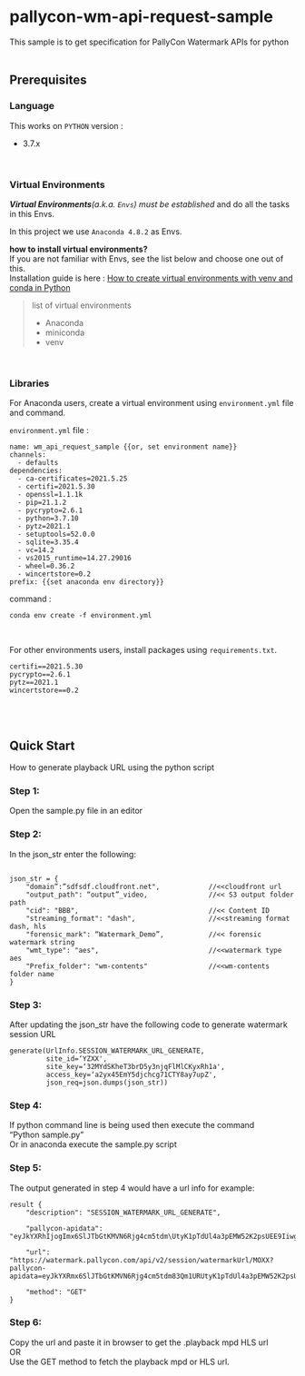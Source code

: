 # pallycon-wm-api-request-sample

This sample is to get specification for PallyCon Watermark APIs for python
<br><br>

## Prerequisites

### Language

This works on `PYTHON` version :

- 3.7.x

<br>

### Virtual Environments

_**Virtual Environments**(a.k.a. `Envs`) must be established_ and do all the tasks in this Envs.

In this project we use `Anaconda 4.8.2` as Envs.


**how to install virtual environments?**  
If you are not familiar with Envs, see the list below and choose one out of this.  
Installation guide is here : [How to create virtual environments with venv and conda in Python
](https://lynn-kwong.medium.com/how-to-create-virtual-environments-with-venv-and-conda-in-python-31814c0a8ec2)


> list of virtual environments
> - Anaconda
> - miniconda
> - venv




<br>

### Libraries

For Anaconda users, create a virtual environment using `environment.yml` file and command.

`environment.yml` file :
```text
name: wm_api_request_sample {{or, set environment name}}
channels:
  - defaults
dependencies:
  - ca-certificates=2021.5.25
  - certifi=2021.5.30
  - openssl=1.1.1k
  - pip=21.1.2
  - pycrypto=2.6.1
  - python=3.7.10
  - pytz=2021.1
  - setuptools=52.0.0
  - sqlite=3.35.4
  - vc=14.2
  - vs2015_runtime=14.27.29016
  - wheel=0.36.2
  - wincertstore=0.2
prefix: {{set anaconda env directory}}
``` 

command :
```shell script
conda env create -f environment.yml
```
<br>

For other environments users, install packages using `requirements.txt`.
```text
certifi==2021.5.30
pycrypto==2.6.1
pytz==2021.1
wincertstore==0.2
```

<br><br>



## Quick Start

How to generate playback URL using the python script


### Step 1:

Open the sample.py file in an editor



### Step 2:

In the json_str enter the following:

```text

json_str = {
    "domain”:”sdfsdf.cloudfront.net",            //<<cloudfront url
    "output_path": “output”_video,               //<< S3 output folder path
    "cid": "BBB",                                //<< Content ID
    "streaming_format": "dash",                  //<<streaming format dash, hls
    "forensic_mark": “Watermark_Demo”,           //<< forensic watermark string
    "wmt_type": "aes",                           //<<watermark type aes
    "Prefix_folder": "wm-contents"               //<<wm-contents folder name
}
```


### Step 3:

After updating the json_str have the following code to generate watermark session URL

```text
generate(UrlInfo.SESSION_WATERMARK_URL_GENERATE,
         site_id=‘YZXX',
         site_key=‘32MYdSKheT3brD5y3njqFlMlCKyxRh1a',
         access_key=‘a2yx45EmY5djchcg71CTY8ay7upZ',
         json_req=json.dumps(json_str))
```

### Step 4:

If python command line is being used then execute the command   
“Python sample.py”  
Or in anaconda execute the sample.py  script



### Step 5:

The output generated in step 4 would have a  url info for example:
```text
result {
    "description": "SESSION_WATERMARK_URL_GENERATE",

    "pallycon-apidata": "eyJkYXRhIjogImx6SlJTbGtKMVN6Rjg4cm5tdm\UtyK1pTdUl4a3pEMW52K2psUEE9IiwgInRpMDIyLTEyLTI2VDE1OjIxOjE1WiIsICJoYXNoIjogIkwzK0pCK1VzMWsrM1BDaWtMYzNETmQ4ekpScmk0ZVNwbTlVU21iSTFlMDQ9In0=",

    "url": "https://watermark.pallycon.com/api/v2/session/watermarkUrl/MOXX?pallycon-apidata=eyJkYXRmx6SlJTbGtKMVN6Rjg4cm5tdm83Qm1URUtyK1pTdUl4a3pEMW52K2psUEE9IiwgInRpbWVaWtMYzNETmQ4ekpScmk0ZVNwbTlVU21iSTFlMDQ9In0=",

    "method": "GET"
}
```

### Step 6:

Copy the url and paste it in browser to get the .playback mpd HLS url  
OR  
Use the GET method to fetch the playback mpd or HLS url.

